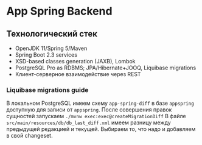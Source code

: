 # App Spring Backend

## Технологический стек
* OpenJDK 11/Spring 5/Maven
* Spring Boot 2.3 services
* XSD-based classes generation (JAXB), Lombok
* PostgreSQL Pro as RDBMS; JPA/Hibernate+JOOQ, Liquibase migrations
* Клиент-серверное взаимодействие через REST


### Liquibase migrations guide
В локальном PostgreSQL имеем схему `app-spring-diff` в базе `appspring` доступную для записи от `appspring`.
После совершения правок сущностей запускаем `./mvnw exec:exec@createMigrationDiff`
В файле `src/main/resources/db/db_last_diff.xml` имеем разницу между предыдущей редакцией и текущей.
Выбираем то, что надо и добавляем в свой changeset.
